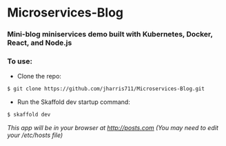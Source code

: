 # Microservices-Blog
### Mini-blog miniservices demo built with Kubernetes, Docker, React, and Node.js

### To use:
- Clone the repo:
```bash
$ git clone https://github.com/jharris711/Microservices-Blog.git
```
- Run the Skaffold dev startup command:
```bash
$ skaffold dev
```

*This app will be in your browser at http://posts.com (You may need to edit your /etc/hosts file)*
